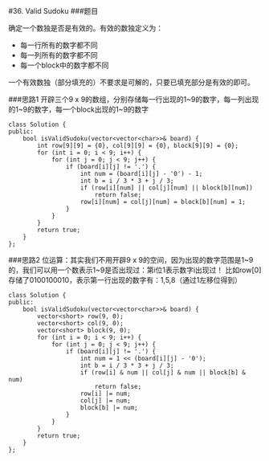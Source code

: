 #36. Valid Sudoku
###题目

确定一个数独是否是有效的。有效的数独定义为：
 - 每一行所有的数字都不同
 - 每一列所有的数字都不同
 - 每一个block中的数字都不同
 
 一个有效数独（部分填充的）不要求是可解的，只要已填充部分是有效的即可。


###思路1
开辟三个9 x 9的数组，分别存储每一行出现的1~9的数字，每一列出现的1~9的数字，每一个block出现的1~9的数字 
```
class Solution {
public:
    bool isValidSudoku(vector<vector<char>>& board) {
        int row[9][9] = {0}, col[9][9] = {0}, block[9][9] = {0};
        for (int i = 0; i < 9; i++) {
            for (int j = 0; j < 9; j++) {
                if (board[i][j] != '.') {
                    int num = (board[i][j] - '0') - 1;
                    int b = i / 3 * 3 + j / 3;
                    if (row[i][num] || col[j][num] || block[b][num])
                        return false;
                    row[i][num] = col[j][num] = block[b][num] = 1;
                }
            }
        }
        return true;
    }
};
```
 
 
###思路2
位运算：其实我们不用开辟9 x 9的空间，因为出现的数字范围是1~9的，我们可以用一个数表示1~9是否出现过：第i位1表示数字i出现过！
比如row[0]存储了0100100010，表示第一行出现的数字有：1,5,8（通过1左移位得到）
```
class Solution {
public:
    bool isValidSudoku(vector<vector<char>>& board) {
        vector<short> row(9, 0);
        vector<short> col(9, 0);
        vector<short> block(9, 0);
        for (int i = 0; i < 9; i++) {
            for (int j = 0; j < 9; j++) {
                if (board[i][j] != '.') {
                    int num = 1 << (board[i][j] - '0');
                    int b = i / 3 * 3 + j / 3;
                    if (row[i] & num || col[j] & num || block[b] & num)
                        return false;
                    row[i] |= num;
                    col[j] |= num;
                    block[b] |= num;
                }
            }
        }
        return true;
    }
};
```

